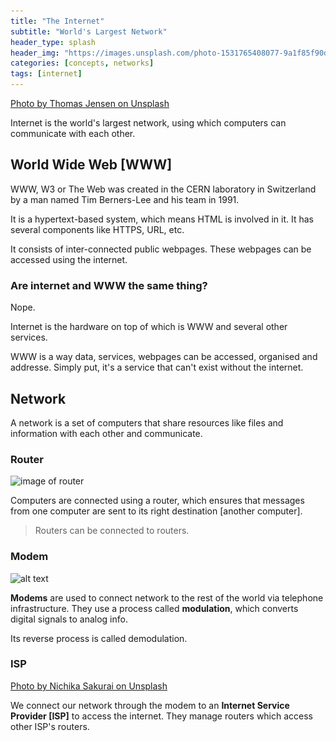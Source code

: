 ```yaml
---
title: "The Internet"
subtitle: "World's Largest Network"
header_type: splash
header_img: "https://images.unsplash.com/photo-1531765408077-9a1f85f90df1?q=80&w=2073&auto=format&fit=crop&ixlib=rb-4.0.3&ixid=M3wxMjA3fDB8MHxwaG90by1wYWdlfHx8fGVufDB8fHx8fA%3D%3D"
categories: [concepts, networks]
tags: [internet]
---
```


[Photo by Thomas Jensen on Unsplash](https://unsplash.com/@thomasjsn)

Internet is the world's largest network, using which computers can communicate with each other.

## World Wide Web [WWW]

WWW, W3 or The Web was created in the CERN laboratory in Switzerland by a man named Tim Berners-Lee and his team in 1991.

It is a hypertext-based system, which means HTML is involved in it. It has several components like HTTPS, URL, etc.

It consists of inter-connected public webpages. These webpages can be accessed using the internet.

### Are internet and WWW the same thing?

Nope.

Internet is the hardware on top of which is WWW and several other services.

WWW is a way data, services, webpages can be accessed, organised and addresse. Simply put, it's a service that can't exist without the internet.

## Network

A network is a set of computers that share resources like files and information with each other and communicate.

### Router

![image of router](https://images.unsplash.com/photo-1606904825846-647eb07f5be2?q=80&w=2070&auto=format&fit=crop&ixlib=rb-4.0.3&ixid=M3wxMjA3fDB8MHxwaG90by1wYWdlfHx8fGVufDB8fHx8fA%3D%3D)

Computers are connected using a router, which ensures that messages from one computer are sent to its right destination [another computer].

> Routers can be connected to routers.

### Modem

![alt text](..\..\assets\images\modem.png)

**Modems** are used to connect network to the rest of the world via telephone infrastructure. They use a process called **modulation**, which converts digital signals to analog info.

Its reverse process is called demodulation.

### ISP

[Photo by Nichika Sakurai on Unsplash](https://images.unsplash.com/photo-1672079806540-6791a00ce239?q=80&w=2070&auto=format&fit=crop&ixlib=rb-4.0.3&ixid=M3wxMjA3fDB8MHxwaG90by1wYWdlfHx8fGVufDB8fHx8fA%3D%3D)

We connect our network through the modem to an **Internet Service Provider [ISP]** to access the internet. They manage routers which access other ISP's routers.
